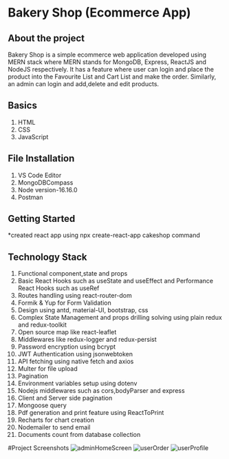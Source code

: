 # Bakery Shop (Ecommerce App)

## About the project
Bakery Shop is a simple ecommerce web application developed using MERN stack where MERN stands for MongoDB, Express, ReactJS and NodeJS respectively.
It has a feature where user can login and place the product into the Favourite List and Cart List and make the order. Similarly, an admin can login 
and add,delete and edit products.

## Basics
1. HTML
2. CSS
3. JavaScript

## File Installation
1. VS Code Editor
2. MongoDBCompass
3. Node version-16.16.0
4. Postman

## Getting Started
*created react app using npx create-react-app cakeshop command

## Technology Stack
1. Functional component,state and props
2. Basic React Hooks such as useState and useEffect and Performance React Hooks such as useRef
3. Routes handling using react-router-dom
4. Formik & Yup for Form Validation
5. Design using antd, material-UI, bootstrap, css
6. Complex State Management and props drilling solving using plain redux and redux-toolkit
7. Open source map like react-leaflet
8. Middlewares like redux-logger and redux-persist
9. Password encryption using bcrypt
10. JWT Authentication using jsonwebtoken
11. API fetching using native fetch and axios
12. Multer for file upload 
13. Pagination
14. Environment variables setup using dotenv
15. Nodejs middlewares such as cors,bodyParser and express 
16. Client and Server side pagination
17. Mongoose query
18. Pdf generation and print feature using ReactToPrint
19. Recharts for chart creation
20. Nodemailer to send email
21. Documents count from database collection


#Project Screenshots
![adminHomeScreen](https://user-images.githubusercontent.com/119648262/223627498-71d874e3-cc6b-44f6-8e3f-732eb5d06522.PNG)
![userOrder](https://user-images.githubusercontent.com/119648262/223627501-f48e8d33-773e-4bf1-bcc8-d38f7dbf1036.PNG)
![userProfile](https://user-images.githubusercontent.com/119648262/223627502-dff82483-762d-49d2-8e74-130aa7373da8.PNG)
